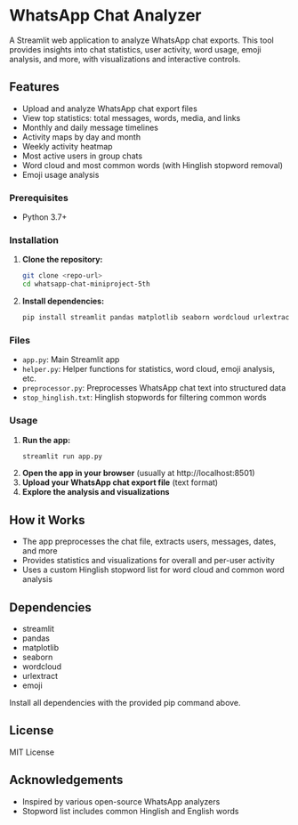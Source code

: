 # WhatsApp Chat Analyzer

A Streamlit web application to analyze WhatsApp chat exports. This tool provides insights into chat statistics, user activity, word usage, emoji analysis, and more, with visualizations and interactive controls.

## Features
- Upload and analyze WhatsApp chat export files
- View top statistics: total messages, words, media, and links
- Monthly and daily message timelines
- Activity maps by day and month
- Weekly activity heatmap
- Most active users in group chats
- Word cloud and most common words (with Hinglish stopword removal)
- Emoji usage analysis

### Prerequisites
- Python 3.7+

### Installation
1. **Clone the repository:**
   ```bash
   git clone <repo-url>
   cd whatsapp-chat-miniproject-5th
   ```
2. **Install dependencies:**
   ```bash
   pip install streamlit pandas matplotlib seaborn wordcloud urlextract emoji
   ```

### Files
- `app.py`: Main Streamlit app
- `helper.py`: Helper functions for statistics, word cloud, emoji analysis, etc.
- `preprocessor.py`: Preprocesses WhatsApp chat text into structured data
- `stop_hinglish.txt`: Hinglish stopwords for filtering common words

### Usage
1. **Run the app:**
   ```bash
   streamlit run app.py
   ```
2. **Open the app in your browser** (usually at http://localhost:8501)
3. **Upload your WhatsApp chat export file** (text format)
4. **Explore the analysis and visualizations**

## How it Works
- The app preprocesses the chat file, extracts users, messages, dates, and more
- Provides statistics and visualizations for overall and per-user activity
- Uses a custom Hinglish stopword list for word cloud and common word analysis

## Dependencies
- streamlit
- pandas
- matplotlib
- seaborn
- wordcloud
- urlextract
- emoji

Install all dependencies with the provided pip command above.

## License
MIT License

## Acknowledgements
- Inspired by various open-source WhatsApp analyzers
- Stopword list includes common Hinglish and English words
